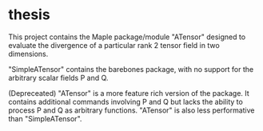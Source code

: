 # thesis
This project contains the Maple package/module "ATensor" designed to evaluate the divergence of a particular rank 2 tensor field in two dimensions.

"SimpleATensor" contains the barebones package, with no support for the arbitrary scalar fields P and Q.

(Depreceated) "ATensor" is a more feature rich version of the package. It contains additional commands involving P and Q but lacks the ability to process P and Q as arbitrary functions. "ATensor" is also less performative than "SimpleATensor".
